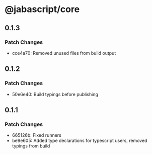 # @jabascript/core

## 0.1.3

### Patch Changes

- cce4a70: Removed unused files from build output

## 0.1.2

### Patch Changes

- 50e6e40: Build typings before publishing

## 0.1.1

### Patch Changes

- 665126b: Fixed runners
- be9e605: Added type declarations for typescript users, removed typings from build
